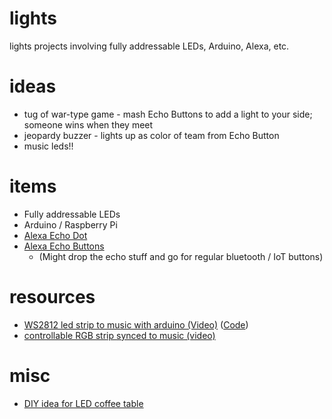 # lights
lights projects involving fully addressable LEDs, Arduino, Alexa, etc.

# ideas
- tug of war-type game - mash Echo Buttons to add a light to your side; someone wins when they meet
- jeopardy buzzer - lights up as color of team from Echo Button
- music leds!!

# items
- Fully addressable LEDs
- Arduino / Raspberry Pi
- [Alexa Echo Dot](https://www.amazon.com/Amazon-Echo-Dot-Portable-Bluetooth-Speaker-with-Alexa-Black/dp/B01DFKC2SO) 
- [Alexa Echo Buttons](https://www.amazon.com/Echo-Buttons-Alexa-Gadget-Pack/dp/B072C4KCQH)
  - (Might drop the echo stuff and go for regular bluetooth / IoT buttons)
  
# resources
- [WS2812 led strip to music with arduino (Video)](https://www.youtube.com/watch?v=0PgFK85fIHM) ([Code](http://textuploader.com/o4ir))
- [controllable RGB strip synced to music (video)](https://www.youtube.com/watch?v=G1lWJVuKW3Q&t=49s)

# misc
- [DIY idea for LED coffee table](https://www.youtube.com/watch?v=OasbgnLOuPI)
